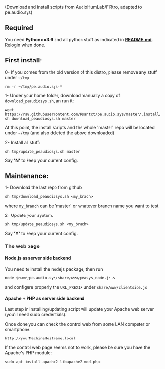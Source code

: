 (Download and install scripts from AudioHumLab/FIRtro, adapted to pe.audio.sys)

## Required

You need **Python>=3.6** and all python stuff as indicated in **[README.md](https://github.com/Rsantct/pe.audio.sys/blob/master/pre.di.c/README.md)**. Relogin when done.

## First install:

0- If you comes from the old version of this distro, please remove any stuff under `~/tmp` 

    rm -r ~/tmp/pe.audio.sys-*

1- Under your home folder, download manually a copy of `download_peaudiosys.sh`, an run it:

```
wget https://raw.githubusercontent.com/Rsantct/pe.audio.sys/master/.install/download_peaudiosys.sh
sh download_peaudiosys.sh master
```

At this point, the install scripts and the whole 'master' repo will be located under `~/tmp` (and also deleted the above downloaded)

2- Install all stuff:

`sh tmp/update_peaudiosys.sh master`

Say **'N'** to keep your current config.

## Maintenance:
 
1- Download the last repo from github:

`sh tmp/download_peaudiosys.sh <my_brach>`

where `my_branch` can be 'master' or whatever branch name you want to test

2- Update your system:

`sh tmp/update_peaudiosys.sh <my_brach>`

Say **'Y'** to keep your current config.


### The web page

#### Node.js as server side backend

You need to install the nodejs package, then run

    node $HOME/pe.audio.sys/share/www/peasys_node.js &

and configure properly the `URL_PREXIX` under `share/www/clientside.js`


#### Apache + PHP as server side backend

Last step in installing/updating script will update your Apache web server (you'll need sudo credentials).

Once done you can check the control web from some LAN computer or smartphone.

    http://yourMachineHostname.local

If the control web page seems not to work, please be sure you have the Apache's PHP module:

    sudo apt install apache2 libapache2-mod-php



